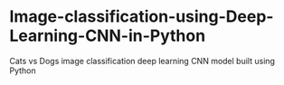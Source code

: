 # Image-classification-using-Deep-Learning-CNN-in-Python
Cats vs Dogs image classification deep learning CNN model built using Python
